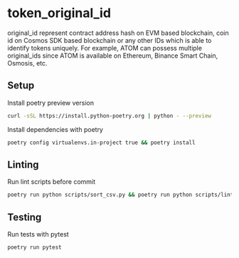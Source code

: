 # token_original_id

original_id represent contract address hash on EVM based blockchain, coin id on Cosmos SDK based blockchain or any other IDs which is able to identify tokens uniquely.
For example, ATOM can possess multiple original_ids since ATOM is available on Ethereum, Binance Smart Chain, Osmosis, etc.

## Setup

Install poetry preview version

```sh
curl -sSL https://install.python-poetry.org | python - --preview
```

Install dependencies with poetry

```sh
poetry config virtualenvs.in-project true && poetry install
```

## Linting

Run lint scripts before commit

```sh
poetry run python scripts/sort_csv.py && poetry run python scripts/lint_address.py && git diff --exit-code
```

## Testing

Run tests with pytest

```sh
poetry run pytest
```
